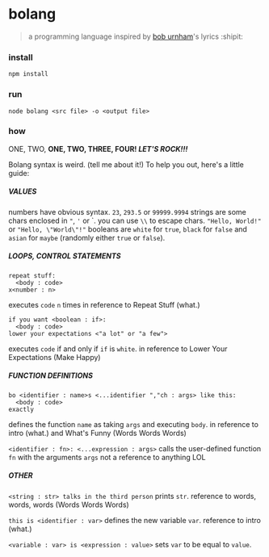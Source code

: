 # bolang
> a programming language inspired by [bob urnham](http://www.boburnham.com/)'s lyrics :shipit:

### install
`npm install`

### run
`node bolang <src file> -o <output file>`

### how
ONE, TWO, **ONE, TWO, THREE, FOUR! *LET'S ROCK!!!***

Bolang syntax is weird. (tell me about it!)
To help you out, here's a little guide:

##### VALUES
numbers have obvious syntax. `23`, `293.5` or `99999.9994`
strings are some chars enclosed in `"`, `'` or \`. you can use `\\` to escape chars. `"Hello, World!"` or `"Hello, \"World\"!"`
booleans are `white` for `true`, `black` for `false` and `asian` for `maybe` (randomly either `true` or `false`).

##### LOOPS, CONTROL STATEMENTS
```
repeat stuff:
  <body : code>
x<number : n>
```
executes `code` `n` times
in reference to Repeat Stuff (what.)

```
if you want <boolean : if>:
  <body : code>
lower your expectations <"a lot" or "a few">
```
executes `code` if and only if `if` is `white`.
in reference to Lower Your Expectations (Make Happy)

##### FUNCTION DEFINITIONS
```
bo <identifier : name>s <...identifier ","ch : args> like this:
  <body : code>
exactly
```
defines the function `name` as taking `args` and executing `body`.
in reference to intro (what.) and What's Funny (Words Words Words)

`<identifier : fn>: <...expression : args>`
calls the user-defined function `fn` with the arguments `args`
not a reference to anything LOL

##### OTHER
`<string : str> talks in the third person`
prints `str`. reference to words, words, words (Words Words Words)

`this is <identifier : var>`
defines the new variable `var`. reference to intro (what.)


`<variable : var> is <expression : value>`
sets `var` to be equal to `value`.
